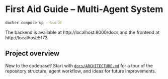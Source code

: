 # First Aid Guide – Multi-Agent System



```bash
docker compose up --build
```



The backend is available at http://localhost:8000/docs and the frontend at http://localhost:5173.

## Project overview

New to the codebase? Start with [`docs/ARCHITECTURE.md`](docs/ARCHITECTURE.md) for a tour of the
repository structure, agent workflow, and ideas for future improvements.
